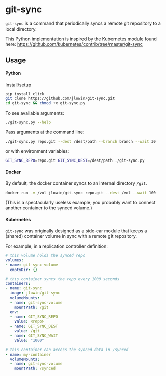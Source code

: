 # git-sync

`git-sync` is a command that periodically syncs a remote git repository to a
local directory.

This Python implementation is inspired by the Kubernetes module found here: https://github.com/kubernetes/contrib/tree/master/git-sync

## Usage

#### Python
Install/setup
```bash
pip install click
git clone https://github.com/jlowin/git-sync.git
cd git-sync && chmod +x git-sync.py
```
To see available arguments:
```bash
./git-sync.py --help
```
Pass arguments at the command line:
```bash
./git-sync.py repo.git --dest /dest/path --branch branch --wait 30
```
or with environment variables:
```bash
GIT_SYNC_REPO=repo.git GIT_SYNC_DEST=/dest/path ./git-sync.py
```

#### Docker
By default, the docker container syncs to an internal directory `/git`.
```bash
docker run -v /vol jlowin/git-sync repo.git --dest /vol --wait 100
```
(This is a spectacularly useless example; you probably want to connect another container to the synced volume.)

#### Kubernetes
`git-sync` was originally designed as a side-car module that keeps a (shared) container volume in sync with a remote git repository.

For example, in a replication controller definition:
```yaml
# this volume holds the synced repo
volumes:
- name: git-sync-volume
  emptyDir: {}

# this container syncs the repo every 1000 seconds
containers:
- name: git-sync
  image: jlowin/git-sync
  volumeMounts:
  - name: git-sync-volume
    mountPath: /git
  env:
  - name: GIT_SYNC_REPO
    value: <repo>
  - name: GIT_SYNC_DEST
    value: /git
  - name: GIT_SYNC_WAIT
    value: "1000"

# this container can access the synced data in /synced
- name: my-container
  volumeMounts:
  - name: git-sync-volume
    mountPath: /synced
```
